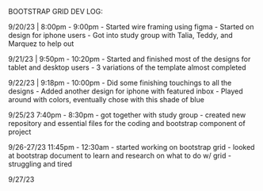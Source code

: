 BOOTSTRAP GRID DEV LOG:

9/20/23 | 8:00pm - 9:00pm
    - Started wire framing using figma
    - Started on design for iphone users
    - Got into study group with Talia, Teddy, and Marquez to help out

9/21/23 | 9:50pm - 10:20pm
    - Started and finished most of the designs for tablet and desktop users
    - 3 variations of the template almost completed

9/22/23 | 9:18pm - 10:00pm
    - Did some finishing touchings to all the designs
    - Added another design for iphone with featured inbox
    - Played around with colors, eventually chose with this shade of blue

9/25/23 7:40pm - 8:30pm
    - got together with study group
    - created new repository and essential files for the coding and bootstrap component of project

9/26-27/23 11:45pm - 12:30am
    - started working on bootstrap grid
    - looked at bootstrap document to learn and research on what to do w/ grid
    - struggling and tired
    
9/27/23 
